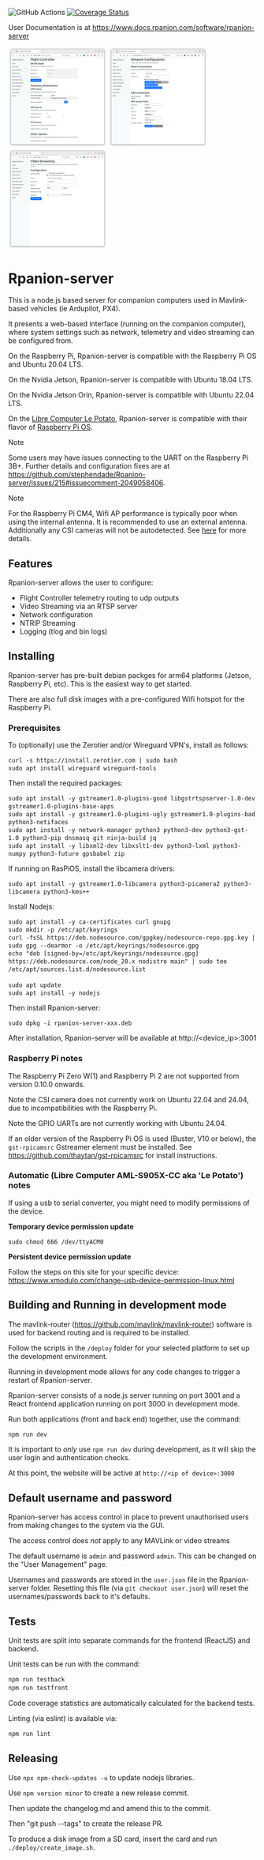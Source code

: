 <div align="left">

![GitHub Actions](https://github.com/stephendade/Rpanion-server/actions/workflows/node.js.yml/badge.svg)
[![Coverage Status](https://coveralls.io/repos/github/stephendade/Rpanion-server/badge.svg)](https://coveralls.io/github/stephendade/Rpanion-server)

</div>

User Documentation is at https://www.docs.rpanion.com/software/rpanion-server

<p float="left">
<img src="https://raw.githubusercontent.com/stephendade/Rpanion-server/master/images/controller.png" width="200">
<img src="https://raw.githubusercontent.com/stephendade/Rpanion-server/master/images/network.png" width="200">
<img src="https://raw.githubusercontent.com/stephendade/Rpanion-server/master/images/video.png" width="200">
</p>

# Rpanion-server

This is a node.js based server for companion computers used in Mavlink-based vehicles (ie Ardupilot, PX4).

It presents a web-based interface (running on the companion computer), where system settings such as network,
telemetry and video streaming can be configured from.

On the Raspberry Pi, Rpanion-server is compatible with the Raspberry Pi OS and Ubuntu 20.04 LTS.

On the Nvidia Jetson, Rpanion-server is compatible with Ubuntu 18.04 LTS.

On the Nvidia Jetson Orin, Rpanion-server is compatible with Ubuntu 22.04 LTS.

On the [Libre Computer Le Potato](https://libre.computer/products/aml-s905x-cc/), Rpanion-server is compatible with their flavor of [Raspberry Pi OS](https://distro.libre.computer/ci/raspbian/).

> [!NOTE]
> Some users may have issues connecting to the UART on the Raspberry Pi 3B+. Further details and configuration fixes are at https://github.com/stephendade/Rpanion-server/issues/215#issuecomment-2049058406.

> [!NOTE]
> For the Raspberry Pi CM4, Wifi AP performance is typically poor when using the
> internal antenna. It is recommended to use an external antenna. Additionally
> any CSI cameras will not be autodetected. See [here](https://forums.raspberrypi.com/viewtopic.php?t=352540) for more details.


## Features

Rpanion-server allows the user to configure:

- Flight Controller telemetry routing to udp outputs
- Video Streaming via an RTSP server
- Network configuration
- NTRIP Streaming
- Logging (tlog and bin logs)

## Installing

Rpanion-server has pre-built debian packges for arm64 platforms (Jetson, Raspberry Pi, etc). This
is the easiest way to get started.

There are also full disk images with a pre-configured Wifi hotspot for the Raspberry Pi.

### Prerequisites

To (optionally) use the Zerotier and/or Wireguard VPN's, install as follows:

```
curl -s https://install.zerotier.com | sudo bash
sudo apt install wireguard wireguard-tools
```

Then install the required packages:

```
sudo apt install -y gstreamer1.0-plugins-good libgstrtspserver-1.0-dev gstreamer1.0-plugins-base-apps
sudo apt install -y gstreamer1.0-plugins-ugly gstreamer1.0-plugins-bad python3-netifaces
sudo apt install -y network-manager python3 python3-dev python3-gst-1.0 python3-pip dnsmasq git ninja-build jq
sudo apt install -y libxml2-dev libxslt1-dev python3-lxml python3-numpy python3-future gpsbabel zip
```

If running on RasPiOS, install the libcamera drivers:

```
sudo apt install -y gstreamer1.0-libcamera python3-picamera2 python3-libcamera python3-kms++
```

Install Nodejs:
```
sudo apt install -y ca-certificates curl gnupg
sudo mkdir -p /etc/apt/keyrings
curl -fsSL https://deb.nodesource.com/gpgkey/nodesource-repo.gpg.key | sudo gpg --dearmor -o /etc/apt/keyrings/nodesource.gpg
echo "deb [signed-by=/etc/apt/keyrings/nodesource.gpg] https://deb.nodesource.com/node_20.x nodistro main" | sudo tee /etc/apt/sources.list.d/nodesource.list

sudo apt update
sudo apt install -y nodejs
```

Then install Rpanion-server:
```
sudo dpkg -i rpanion-server-xxx.deb
```

After installation, Rpanion-server will be available at http://<device_ip>:3001

### Raspberry Pi notes

The Raspberry Pi Zero W(1) and Raspberry Pi 2 are not supported from version 0.10.0 onwards.

Note the CSI camera does not currently work on Ubuntu 22.04 and 24.04, due to incompatibilities with the Raspberry Pi.

Note the GPIO UARTs are not currently working with Ubuntu 24.04.

If an older version of the Raspberry Pi OS is used (Buster, V10 or below), the ``gst-rpicamsrc`` Gstreamer element
must be installed. See https://github.com/thaytan/gst-rpicamsrc for install instructions.

### Automatic (Libre Computer AML-S905X-CC aka 'Le Potato') notes

If using a usb to serial converter, you might need to modify permissions of the device.

**Temporary device permission update**

```
sudo chmod 666 /dev/ttyACM0
```

**Persistent device permission update**

Follow the steps on this site for your specific device:
https://www.xmodulo.com/change-usb-device-permission-linux.html

## Building and Running in development mode

The mavlink-router (https://github.com/mavlink/mavlink-router) software is used for backend routing and is required to be installed.

Follow the scripts in the ``/deploy`` folder for your selected platform to set up the
development environment.

Running in development mode allows for any code changes to trigger a restart of Rpanion-server. 

Rpanion-server consists of a node.js server running on port 3001 and a React frontend application
running on port 3000 in development mode. 

Run both applications (front and back end) together, use the command:

```bash
npm run dev
```

It is important to *only* use ``npm run dev`` during development, as it will skip
the user login and authentication checks.

At this point, the website will be active at ``http://<ip of device>:3000``

## Default username and password

Rpanion-server has access control in place to prevent unauthorised users from
making changes to the system via the GUI.

The access control does *not* apply to any MAVLink or video streams

The default username is ``admin`` and password ``admin``. This can be changed
on the "User Management" page.

Usernames and passwords are stored in the ``user.json`` file in the Rpanion-server folder. Resetting this file (via ``git checkout user.json``)
will reset the usernames/passwords back to it's defaults.

## Tests

Unit tests are split into separate commands for the frontend (ReactJS) and backend.

Unit tests can be run with the command:

```bash
npm run testback
npm run testfront
```

Code coverage statistics are automatically calculated for the backend tests.

Linting (via eslint) is available via:

```bash
npm run lint
```

## Releasing

Use ``npx npm-check-updates -u`` to update nodejs libraries.

Use ``npm version minor`` to create a new release commit.

Then update the changelog.md and amend this to the commit.

Then "git push --tags" to create the release PR.

To produce a disk image from a SD card, insert the card and run ``./deploy/create_image.sh``.

